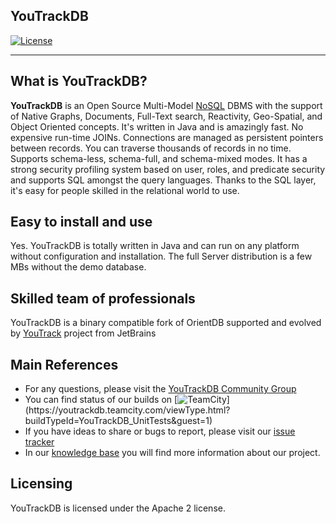 ## YouTrackDB

[![License](https://img.shields.io/badge/License-Apache%202.0-blue.svg)](https://opensource.org/licenses/Apache-2.0)

------

## What is YouTrackDB?

**YouTrackDB** is an Open Source Multi-Model [NoSQL](http://en.wikipedia.org/wiki/NoSQL) DBMS with the support of Native Graphs, 
Documents, Full-Text search, Reactivity, Geo-Spatial, and Object Oriented concepts. 
It's written in Java and is amazingly fast. 
No expensive run-time JOINs. Connections are managed as persistent pointers between records. 
You can traverse thousands of records in no time. Supports schema-less, schema-full, and schema-mixed modes.
It has a strong security profiling system based on user, roles, and predicate security and 
supports SQL amongst the query languages. Thanks to the SQL layer, it's easy for people skilled in the relational world to use.


## Easy to install and use

Yes. YouTrackDB is totally written in Java and can run on any platform without configuration and installation.
The full Server distribution is a few MBs without the demo database.

## Skilled team of professionals

YouTrackDB is a binary compatible fork of OrientDB supported and evolved by [YouTrack](https://www.jetbrains.com/youtrack) project from JetBrains

## Main References

- For any questions, please visit the [YouTrackDB Community Group](https://github.com/youtrackdb/youtrackdb/discussions)
- You can find status of our builds on [![TeamCity](https://youtrackdb.teamcity.com/app/rest/builds/buildType:(id:YouTrackDB_UnitTests)/statusIcon)](https://youtrackdb.teamcity.com/viewType.html?buildTypeId=YouTrackDB_UnitTests&guest=1)
- If you have ideas to share or bugs to report, please visit our [issue tracker](https://youtrack.jetbrains.com/issues/YTDB)
- In our [knowledge base](https://youtrack.jetbrains.com/articles/YTDB) you will find more information about our project.

## Licensing

YouTrackDB is licensed under the Apache 2 license. 

